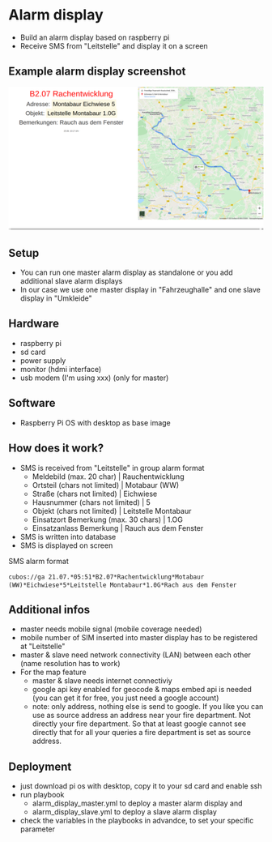 # Alarm display

* Build an alarm display based on raspberry pi
* Receive SMS from "Leitstelle" and display it on a screen

## Example alarm display screenshot

![screenshot](screenshot.png)

## Setup

* You can run one master alarm display as standalone or you add additional slave alarm displays
* In our case we use one master display in "Fahrzeughalle" and one slave display in "Umkleide"

## Hardware

* raspberry pi
* sd card
* power supply
* monitor (hdmi interface)
* usb modem (I'm using xxx) (only for master)

## Software

* Raspberry Pi OS with desktop as base image

## How does it work?

* SMS is received from "Leitstelle" in group alarm format
  * Meldebild (max. 20 char) | Rauchentwicklung
  * Ortsteil (chars not limited) | Motabaur (WW)
  * Straße (chars not limited) | Eichwiese
  * Hausnummer (chars not limited) | 5
  * Objekt (chars not limited) | Leitstelle Montabaur
  * Einsatzort Bemerkung (max. 30 chars) | 1.OG
  * Einsatzanlass Bemerkung | Rauch aus dem Fenster
* SMS is written into database
* SMS is displayed on screen

SMS alarm format

```
cubos://ga 21.07.*05:51*B2.07*Rachentwicklung*Motabaur (WW)*Eichwiese*5*Leitstelle Montabaur*1.0G*Rach aus dem Fenster
```

## Additional infos

* master needs mobile signal (mobile coverage needed)
* mobile number of SIM inserted into master display has to be registered at "Leitstelle"
* master & slave need network connectivity (LAN) between each other (name resolution has to work)
* For the map feature
  * master & slave needs internet connectiviy
  * google api key enabled for geocode & maps embed api is needed (you can get it for free, you just need a google account)
  * note: only address, nothing else is send to google. If you like you can use as source address an address near your fire department. Not directly your fire department. So that at least google cannot see directly that for all your queries a fire department is set as source address.

## Deployment

* just download pi os with desktop, copy it to your sd card and enable ssh
* run playbook
  * alarm_display_master.yml to deploy a master alarm display and
  * alarm_display_slave.yml to deploy a slave alarm display
* check the variables in the playbooks in advandce, to set your specific parameter
